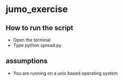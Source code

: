 # jumo_exercise

## How to run the script
* Open the terminal
* Type python spread.py

## assumptions
* You are running on a unix based operating system